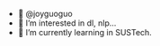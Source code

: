 - 👋  @joyguoguo
- 👀 I’m interested in dl, nlp...
- 🌱 I’m currently learning in SUSTech.
  

<!---
joyguoguo/joyguoguo is a ✨ special ✨ repository because its `README.md` (this file) appears on your GitHub profile.
You can click the Preview link to take a look at your changes.
--->
